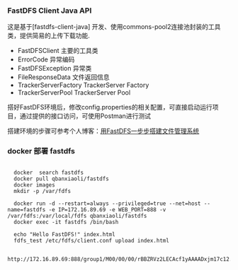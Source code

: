 ### FastDFS Client Java API

这是基于[fastdfs-client-java]
开发、使用commons-pool2连接池封装的工具类，提供简易的上传下载功能.

* FastDFSClient 主要的工具类
* ErrorCode 异常编码
* FastDFSException 异常类
* FileResponseData 文件返回信息
* TrackerServerFactory TrackerServer Factory
* TrackerServerPool TrackerServer Pool

搭好FastDFS环境后，修改config.properties的相关配置，可直接启动运行项目，通过提供的接口访问，可使用Postman进行测试

搭建环境的步骤可参考个人博客：[用FastDFS一步步搭建文件管理系统](http://www.cnblogs.com/chiangchou/p/fastdfs.html)



### docker 部署 fastdfs
~~~

  docker  search fastdfs
  docker pull qbanxiaoli/fastdfs
  docker images
  mkdir -p /var/fdfs
  
  docker run -d --restart=always --privileged=true --net=host --name=fastdfs -e IP=172.16.89.69 -e WEB_PORT=888 -v /var/fdfs:/var/local/fdfs qbanxiaoli/fastdfs
  docker exec -it fastdfs /bin/bash
  
  echo "Hello FastDFS!" index.html
  fdfs_test /etc/fdfs/client.conf upload index.html

  http://172.16.89.69:888/group1/M00/00/00/rBBZRVz2LECAcf1yAAAADxjm17c12.html

